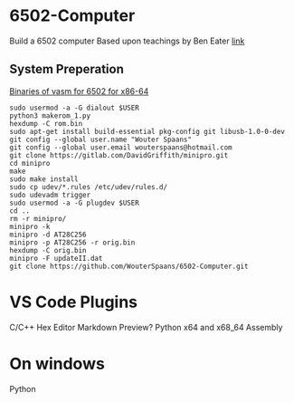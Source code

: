 
# 6502-Computer
Build a 6502 computer
Based upon teachings by  Ben Eater [link](https://eater.net/6502)
## System Preperation
 [Binaries of vasm for 6502 for x86-64](http://www.ibaug.de/vasm/vasm6502.zip)

    sudo usermod -a -G dialout $USER
    python3 makerom_1.py
    hexdump -C rom.bin
    sudo apt-get install build-essential pkg-config git libusb-1.0-0-dev
    git config --global user.name "Wouter Spaans"
    git config --global user.email wouterspaans@hotmail.com
    git clone https://gitlab.com/DavidGriffith/minipro.git
    cd minipro
    make
    sudo make install
    sudo cp udev/*.rules /etc/udev/rules.d/
    sudo udevadm trigger
    sudo usermod -a -G plugdev $USER
    cd ..
    rm -r minipro/
    minipro -k
    minipro -d AT28C256
    minipro -p AT28C256 -r orig.bin
    hexdump -C orig.bin
    minipro -F updateII.dat
    git clone https://github.com/WouterSpaans/6502-Computer.git


# VS Code Plugins
C/C++
Hex Editor
Markdown Preview?
Python
x64 and x68_64 Assembly

# On windows
Python